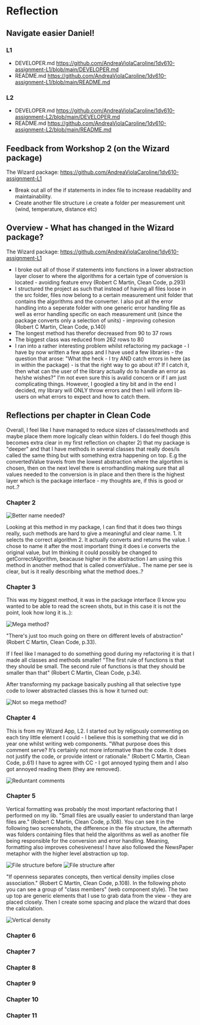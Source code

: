 # Reflection

##  Navigate easier Daniel!

### L1
* DEVELOPER.md https://github.com/AndreaViolaCaroline/1dv610-assignment-L1/blob/main/DEVELOPER.md
* README.md https://github.com/AndreaViolaCaroline/1dv610-assignment-L1/blob/main/README.md

### L2
* DEVELOPER.md https://github.com/AndreaViolaCaroline/1dv610-assignment-L2/blob/main/DEVELOPER.md
* README.md https://github.com/AndreaViolaCaroline/1dv610-assignment-L2/blob/main/README.md

## Feedback from Workshop 2 (on the Wizard package)

The Wizard package: https://github.com/AndreaViolaCaroline/1dv610-assignment-L1

* Break out all of the if statements in index file to increase readability and maintainability.
* Create another file structure i.e create a folder per measurement unit (wind, temperature, distance etc)

## Overview - What has changed in the Wizard package?

The Wizard package: https://github.com/AndreaViolaCaroline/1dv610-assignment-L1

* I broke out all of those if statements into functions in a lower abstraction layer closer to where the algorithms for a certain type of conversion is located - avoiding feature envy (Robert C Martin, Clean Code, p.293)
* I structured the project as such that instead of having all files loose in the src folder, files now belong to a certain measurement unit folder that contains the algorithms and the converter. I also put all the error handling into a seperate folder with one generic error handling file as well as error handling specific on each measurement unit (since the package converts only a selection of units) - improving cohesion (Robert C Martin, Clean Code, p.140)
* The longest method has therefor decreased from 90 to 37 rows
* The biggest class was reduced from 262 rows to 80
* I ran into a rather interesting problem whilst refactoring my package - I have by now written a few apps and I have used a few libraries - the question that arose: "What the heck - I try AND catch errors in here (as in within the package) - is that the right way to go about it? If I catch it, then what can the user of the library actually do to handle an error as he/she wishes?" I'm not even sure this is avalid concern or if I am just complicating things. However, I googled a tiny bit and in the end I decided, my library will ONLY throw errors and then I will inform lib-users on what errors to expect and how to catch them.

## Reflections per chapter in Clean Code

Overall, I feel like I have managed to reduce sizes of classes/methods and maybe place them more logically clean within folders. I do feel though (this becomes extra clear in my first reflection on chapter 2) that my package is "deeper" and that I have methods in several classes that really does/is called the same thing but with something extra happening on top. E.g the convertedValue travels from the lowest abstraction where the algortihm is chosen, then on the next level there is errorhandling making sure that all values needed to the conversion is in place and then there is the highest layer which is the package interface - my thoughts are, if this is good or not..?

### Chapter 2

![Better name needed? ](./images/worse-name.png)

Looking at this method in my package, I can find that it does two things really, such methods are hard to give a meaningful and clear name. 1. It selects the correct algorithm 2. It actually converts and returns the value. I chose to name it after the most important thing it does i.e converts the original value, but Im thinking it could possibly be changed to getCorrectAlgorithm, beacause higher in the abstraction I am using this method in another method that is called convertValue.. The name per see is clear, but is it really describing what the method does..?

### Chapter 3

This was my biggest method, it was in the package interface (I know you wanted to be able to read the screen shots, but in this case it is not the point, look how long it is..):

![Mega method? ](./images/biggest-method.png)

"There's just too much going on there on different levels of abstraction" (Robert C Martin, Clean Code, p.33).

If I feel like I managed to do something good during my refactoring it is that I made all classes and methods smaller!
"The first rule of functions is that they should be small. The second rule of functions is that they should be smaller than that" (Robert C Martin, Clean Code, p.34).

After transforming my package basically pushing all that selective type code to lower abstracted classes this is how it turned out:

![Not so mega method? ](./images/biggest-method-transformed.png)

### Chapter 4

This is from my Wizard App, L2. I started out by religously commenting on each tiny little element I could - I believe this is something that we did in year one whilst writing web components. "What purpose does this comment serve? It’s certainly not more informative than the
code. It does not justify the code, or provide intent or rationale." (Robert C Martin, Clean Code, p.61) I have to agree with CC - I got annoyed typing them and I also got annoyed reading them (they are removed). 

![Reduntant comments](./images/noisy-comments.png)

### Chapter 5

Vertical formatting was probably the most important refactoring that I performed on my lib. "Small files are usually easier to understand than large files are." (Robert C Martin, Clean Code, p.108). You can see it in the following two screenshots, the difference in the file structure, the aftermath was folders containing files that held the algorithms as well as another file being responsible for the conversion and error handling. Meaning, formatting also improves cohesiveness! I have also followed the NewsPaper metaphor with the higher level abstraction up top.

![File structure before](./images/file-structure.png)
![File structure after](./images/file-structure-L2.png)


"If openness separates concepts, then vertical density implies close association." (Robert C Martin, Clean Code, p.108). In the following photo you can see a group of "class members" (web component style). The two up top are generic elements that I use to grab data from the view - they are placed closely. Then I create some spacing and place the wizard that does the calculation.

![Vertical density](./images/vertical-density.png)

### Chapter 6
### Chapter 7
### Chapter 8
### Chapter 9
### Chapter 10
### Chapter 11

